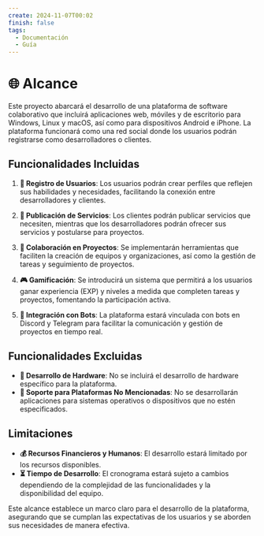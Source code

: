 ```yaml
---
create: 2024-11-07T00:02
finish: false
tags:
  - Documentación
  - Guía
---
```


# 🌐 Alcance

Este proyecto abarcará el desarrollo de una plataforma de software colaborativo que incluirá aplicaciones web, móviles y de escritorio para Windows, Linux y macOS, así como para dispositivos Android e iPhone. La plataforma funcionará como una red social donde los usuarios podrán registrarse como desarrolladores o clientes.

## Funcionalidades Incluidas
1. **📝 Registro de Usuarios**: Los usuarios podrán crear perfiles que reflejen sus habilidades y necesidades, facilitando la conexión entre desarrolladores y clientes.

2. **📢 Publicación de Servicios**: Los clientes podrán publicar servicios que necesiten, mientras que los desarrolladores podrán ofrecer sus servicios y postularse para proyectos.

3. **🤝 Colaboración en Proyectos**: Se implementarán herramientas que faciliten la creación de equipos y organizaciones, así como la gestión de tareas y seguimiento de proyectos.

4. **🎮 Gamificación**: Se introducirá un sistema que permitirá a los usuarios ganar experiencia (EXP) y niveles a medida que completen tareas y proyectos, fomentando la participación activa.

5. **🤖 Integración con Bots**: La plataforma estará vinculada con bots en Discord y Telegram para facilitar la comunicación y gestión de proyectos en tiempo real.

## Funcionalidades Excluidas
- **🚫 Desarrollo de Hardware**: No se incluirá el desarrollo de hardware específico para la plataforma.
- **🚫 Soporte para Plataformas No Mencionadas**: No se desarrollarán aplicaciones para sistemas operativos o dispositivos que no estén especificados.

## Limitaciones
- **💰 Recursos Financieros y Humanos**: El desarrollo estará limitado por los recursos disponibles.
- **⏳ Tiempo de Desarrollo**: El cronograma estará sujeto a cambios dependiendo de la complejidad de las funcionalidades y la disponibilidad del equipo.

Este alcance establece un marco claro para el desarrollo de la plataforma, asegurando que se cumplan las expectativas de los usuarios y se aborden sus necesidades de manera efectiva.
